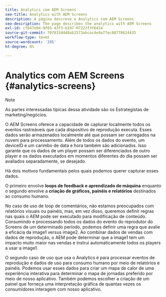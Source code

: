 ```yaml
---
title: Analytics com AEM Screens
seo-title: Analytics with AEM Screens
description: A página descreve o Analytics com AEM Screens
seo-description: The page describes the analytics with AEM Screens
exl-id: cfb47e94-9f65-43f3-b197-07222f3f6424
source-git-commit: 707833ddd8ab2573abcac4e9a77ec88778624435
workflow-type: tm+mt
source-wordcount: '285'
ht-degree: 0%

---
```


# Analytics com AEM Screens {#analytics-screens}

>[!NOTE]
>
>As partes interessadas típicas dessa atividade são os Estrategistas de marketing/negócios.

O AEM Screens oferece a capacidade de capturar localmente todos os eventos rastreáveis que cada dispositivo de reprodução executa. Esses dados serão armazenados localmente até que possam ser carregados na nuvem para processamento. Além de todos os dados do evento, um deviceID e um carimbo de data e hora também são adicionados. Isso garante que os dados de um player possam ser diferenciados de outro player e os dados executados em momentos diferentes do dia possam ser avaliados separadamente, se desejado.

Há dois motivos fundamentais pelos quais podemos querer capturar esses dados.

O primeiro envolve **loops de feedback e aprendizado de máquina** enquanto o segundo envolve a **criação de gráficos, painéis e relatórios** destinados ao consumo humano.

No caso de uso de loop de comentários, não estamos preocupados com relatórios visuais ou painéis, mas, em vez disso, queremos definir regras nas quais o AEM pode ser executado para modificação de conteúdo. Consumindo e processando todos os dados do evento do reprodutor do Screens de um determinado período, podemos definir uma regra que avalie a eficácia da image1 versus image2. Ao combinar dados de vendas com dados de reprodução, o AEM pode determinar que a image1 tem um impacto muito maior nas vendas e instrui automaticamente todos os players a usar a image1.

O segundo caso de uso que usa o Analytics é para processar eventos de reprodução e dados de uso para consumo humano por meio de relatórios e painéis.
Podemos usar esses dados para criar um mapa de calor de uma experiência interativa para determinar o mapa de jornadas preferido por meio de nosso aplicativo. Também podemos escolher a criação de um painel que forneça uma interpretação gráfica de quantas vezes os consumidores interagem com nosso aplicativo.
